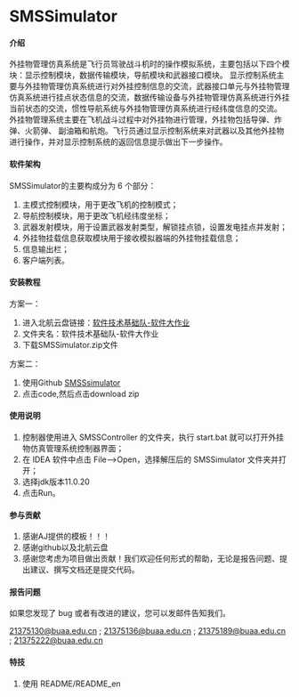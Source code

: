 # SMSSimulator

#### 介绍
外挂物管理仿真系统是飞行员驾驶战斗机时的操作模拟系统，主要包括以下四个模块：显示控制模块，数据传输模块，导航模块和武器接口模块。 显示控制系统主要与外挂物管理仿真系统进行对外挂控制信息的交流，武器接口单元与外挂物管理仿真系统进行挂点状态信息的交流，数据传输设备与外挂物管理仿真系统进行外挂当前状态的交流，惯性导航系统与外挂物管理仿真系统进行经纬度信息的交流。 外挂物管理系统主要在飞机战斗过程中对外挂物进行管理，外挂物包括导弹、炸弹、火箭弹、 副油箱和航炮。飞行员通过显示控制系统来对武器以及其他外挂物进行操作，并对显示控制系统的返回信息提示做出下一步操作。

#### 软件架构
SMSSimulator的主要构成分为 6 个部分： 
1. 主模式控制模块，用于更改飞机的控制模式； 
2. 导航控制模块，用于更改飞机经纬度坐标；
3. 武器发射模块，用于设置武器发射类型，解锁挂点锁，设置发电挂点并发射；
4. 外挂物挂载信息获取模块用于接收模拟器端的外挂物挂载信息；
5. 信息输出栏；
6. 客户端列表。


#### 安装教程
方案一：
1. 进入北航云盘链接：[软件技术基础队-软件大作业](https://bhpan.buaa.edu.cn/link/AAD9DEA1263FA1425A918677409097DC1D) 
2. 文件夹名：软件技术基础队-软件大作业
3. 下载SMSSimulator.zip文件
 
 方案二：
1. 使用Github [SMSSsimulator](https://github.com/dreamfortuna/SMSSimulator)
2. 点击code,然后点击download zip

#### 使用说明
1.  控制器使用进入 SMSSController 的文件夹，执行 start.bat 就可以打开外挂物仿真管理系统控制器界面；
2.  在 IDEA 软件中点击 File—>Open，选择解压后的 SMSSimulator 文件夹并打开；
3.  选择jdk版本11.0.20
4.  点击Run。

#### 参与贡献
1. 感谢AJ提供的模板！！！
2. 感谢github以及北航云盘
3. 感谢您考虑为项目做出贡献！我们欢迎任何形式的帮助，无论是报告问题、提出建议、撰写文档还是提交代码。

#### 报告问题
如果您发现了 bug 或者有改进的建议，您可以发邮件告知我们。

21375130@buaa.edu.cn ; 21375136@buaa.edu.cn ; 21375189@buaa.edu.cn ; 21375222@buaa.edu.cn
#### 特技
1.  使用 README/README_en

